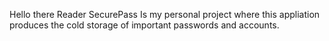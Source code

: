 Hello there Reader SecurePass Is my personal project where this appliation produces the cold storage of important passwords and accounts.